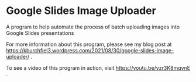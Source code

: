 # Google Slides Image Uploader
A program to help automate the process of batch uploading images into Google Slides presentations

For more information about this program, please see my blog post at https://kburchfiel3.wordpress.com/2021/08/30/google-slides-image-uploader/ . 

To see a video of this program in action, visit https://youtu.be/vzr3K8mqvnE .
